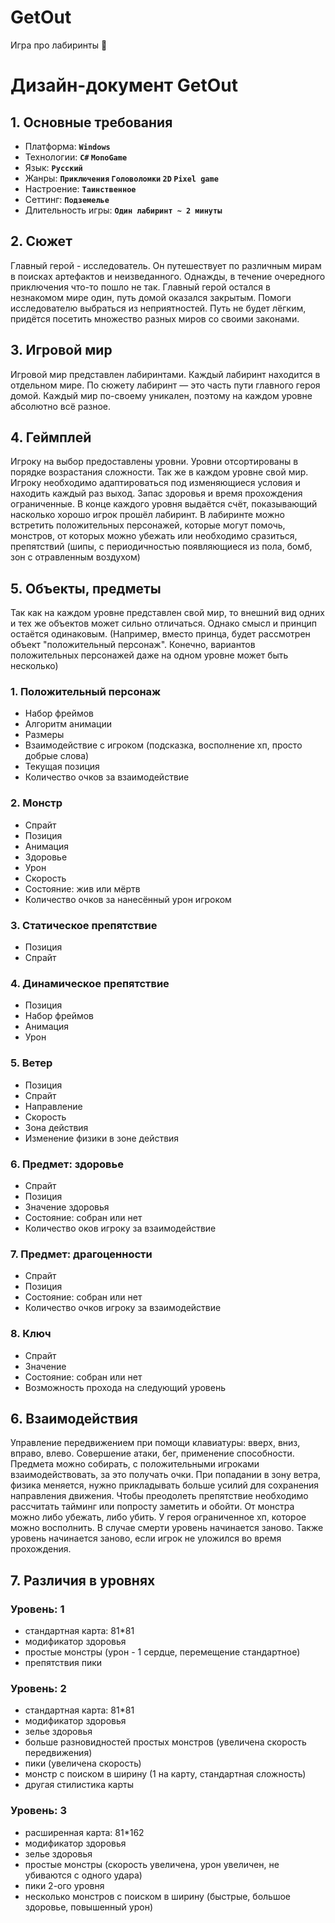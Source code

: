 # GetOut
Игра про лабиринты 🐍

# Дизайн-документ GetOut
## 1. Основные требования
- Платформа: **`Windows`**
- Технологии: **`C#` `MonoGame`**
- Язык: **`Русский`**
- Жанры: **`Приключения` `Головоломки` `2D` `Pixel game`**
- Настроение: **`Таинственное`**
- Сеттинг: **`Подземелье`**
- Длительность игры: **`Один лабиринт ~ 2 минуты`**

## 2. Сюжет
Главный герой - исследователь. Он путешествует по различным мирам в поисках артефактов и неизведанного. Однажды, в течение очередного приключения что-то пошло не так. Главный герой остался в незнакомом мире один, путь домой оказался закрытым. Помоги исследователю выбраться из неприятностей. Путь не будет лёгким, придётся посетить множество разных миров со своими законами.

## 3. Игровой мир
Игровой мир представлен лабиринтами. Каждый лабиринт находится в отдельном мире. По сюжету лабиринт — это часть пути главного героя домой. Каждый мир по-своему уникален, поэтому на каждом уровне абсолютно всё разное.

## 4. Геймплей
Игроку на выбор предоставлены уровни. Уровни отсортированы в порядке возрастания сложности. Так же в каждом уровне свой мир. Игроку необходимо адаптироваться под изменяющиеся условия и находить каждый раз выход. Запас здоровья и время прохождения ограниченные. В конце каждого уровня выдаётся счёт, показывающий насколько хорошо игрок прошёл лабиринт. В лабиринте можно встретить положительных персонажей, которые могут помочь, монстров, от которых можно убежать или необходимо сразиться, препятствий (шипы, с периодичностью появляющиеся из пола, бомб, зон с отравленным воздухом)

## 5. Объекты, предметы
Так как на каждом уровне представлен свой мир, то внешний вид одних и тех же объектов может сильно отличаться. Однако смысл и принцип остаётся одинаковым. (Например, вместо принца, будет рассмотрен объект "положительный персонаж". Конечно, вариантов положительных персонажей даже на одном уровне может быть несколько)

### 1. Положительный персонаж
- Набор фреймов
- Алгоритм анимации
- Размеры
- Взаимодействие с игроком (подсказка, восполнение хп, просто добрые слова)
- Текущая позиция
- Количество очков за взаимодействие

### 2. Монстр
- Спрайт
- Позиция
- Анимация
- Здоровье
- Урон
- Скорость
- Состояние: жив или мёртв
- Количество очков за нанесённый урон игроком

### 3. Статическое препятствие
- Позиция
- Спрайт

### 4. Динамическое препятствие
- Позиция
- Набор фреймов
- Анимация
- Урон

### 5. Ветер
- Позиция
- Спрайт
- Направление
- Скорость
- Зона действия
- Изменение физики в зоне действия

### 6. Предмет: здоровье
- Спрайт
- Позиция
- Значение здоровья
- Состояние: собран или нет
- Количество оков игроку за взаимодействие

### 7. Предмет: драгоценности
- Спрайт
- Позиция
- Состояние: собран или нет
- Количество очков игроку за взаимодействие

### 8. Ключ
- Спрайт
- Значение
- Состояние: собран или нет
- Возможность прохода на следующий уровень

## 6. Взаимодействия
Управление передвижением при помощи клавиатуры: вверх, вниз, вправо, влево. Совершение атаки, бег, применение способности.
Предмета можно собирать, с положительными игроками взаимодействовать, за это получать очки. При попадании в зону ветра, физика меняется, нужно прикладывать больше усилий для сохранения направления движения. Чтобы преодолеть препятствие необходимо рассчитать тайминг или попросту заметить и обойти. От монстра можно либо убежать, либо убить. У героя ограниченное хп, которое можно восполнить.  В случае смерти уровень начинается заново. Также уровень начинается заново, если игрок не уложился во время прохождения.

## 7. Различия в уровнях

###  Уровень: 1

- стандартная карта: 81*81
- модификатор здоровья
- простые монстры (урон - 1 сердце, перемещение стандартное)
- препятствия пики

### Уровень: 2

- стандартная карта: 81*81
- модификатор здоровья
- зелье здоровья
- больше разновидностей простых монстров (увеличена скорость передвижения)
- пики (увеличена скорость)
- монстр с поиском в ширину (1 на карту, стандартная сложность)
- другая стилистика карты

### Уровень: 3

- расширенная карта: 81*162
- модификатор здоровья
- зелье здоровья
- простые монстры (скорость увеличена, урон увеличен, не убиваются с одного удара)
- пики 2-ого уровня
- несколько монстров с поиском в ширину (быстрые, большое здоровье, повышенный урон)
